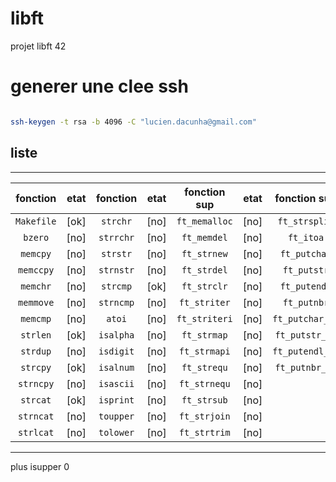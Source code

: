 # libft
projet libft 42

# generer une clee ssh
```sh

ssh-keygen -t rsa -b 4096 -C "lucien.dacunha@gmail.com"
```
## liste
*******************************************************
| fonction  | etat    | fonction  | etat    | fonction sup  | etat  | fonction sup   | etat |
| :-------: | :--:    | :-------: | :-----: | :-----------: | :--:  | :-----------:  | :--: |
| `Makefile`|  [ok]   | `strchr`  |  [no]   | `ft_memalloc` | [no]  | `ft_strsplit`  | [no] |
| `bzero`   |  [no]   | `strrchr` |  [no]   | `ft_memdel`   | [no]  | `ft_itoa`      | [no] |
| `memcpy`  |  [no]   | `strstr`  |  [no]   | `ft_strnew`   | [no]  | `ft_putchar`   | [no] |
| `memccpy` |  [no]   | `strnstr` |  [no]   | `ft_strdel`   | [no]  | `ft_putstr`    | [no] |
| `memchr`  |  [no]   | `strcmp`  |  [ok]   | `ft_strclr`   | [no]  | `ft_putendl`   | [no] |
| `memmove` |  [no]   | `strncmp` |  [no]   | `ft_striter`  | [no]  | `ft_putnbr`    | [no] |
| `memcmp`  |  [no]   | `atoi`    |  [no]   | `ft_striteri` | [no]  | `ft_putchar_fd`| [no] |
| `strlen`  |  [ok]   | `isalpha` |  [no]   | `ft_strmap`   | [no]  | `ft_putstr_fd` | [no] |
| `strdup`  |  [no]   | `isdigit` |  [no]   | `ft_strmapi`  | [no]  | `ft_putendl_fd`| [no] |
| `strcpy`  |  [ok]   | `isalnum` |  [no]   | `ft_strequ`   | [no]  | `ft_putnbr_fd` | [no] |
| `strncpy` |  [no]   | `isascii` |  [no]   | `ft_strnequ`  | [no]  | 
| `strcat`  |  [ok]   | `isprint` |  [no]   | `ft_strsub`   | [no]  | 
| `strncat` |  [no]   | `toupper` |  [no]   | `ft_strjoin`  | [no]  | 
| `strlcat` |  [no]   | `tolower` |  [no]   | `ft_strtrim`  | [no]  | 
*********************************************************

plus 
isupper     0